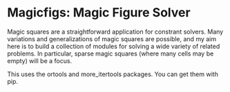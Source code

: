 # Magicfigs: Magic Figure Solver

Magic squares are a straightforward application for constrant solvers. Many variations and generalizations of magic squares are possible, and my aim here is to build a collection of modules for solving a wide variety of related problems. In particular, sparse magic squares (where many cells may be empty) will be a focus.

This uses the ortools and more_itertools packages. You can get them with pip.
